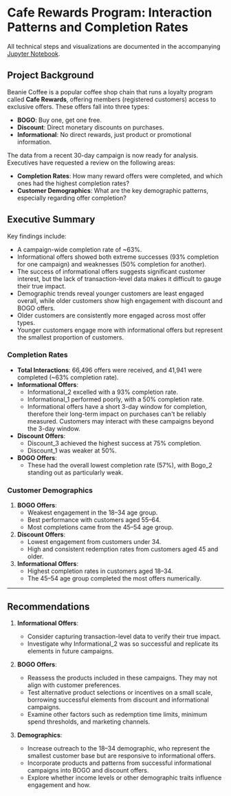 # Cafe Rewards Program: Interaction Patterns and Completion Rates

All technical steps and visualizations are documented in the accompanying [Jupyter Notebook](/cafe-rewards-program-interaction-patterns-and-completion-rates.ipynb).

## Project Background

Beanie Coffee is a popular coffee shop chain that runs a loyalty program called **Cafe Rewards**, offering members (registered customers) access to exclusive offers. These offers fall into three types:
- **BOGO**: Buy one, get one free.
- **Discount**: Direct monetary discounts on purchases.
- **Informational**: No direct rewards, just product or promotional information.

The data from a recent 30-day campaign is now ready for analysis. Executives have requested a review on the following areas:
- **Completion Rates**: How many reward offers were completed, and which ones had the highest completion rates?
- **Customer Demographics**: What are the key demographic patterns, especially regarding offer completion?

## Executive Summary

Key findings include:
- A campaign-wide completion rate of ~63%.
- Informational offers showed both extreme successes (93% completion for one campaign) and weaknesses (50% completion for another).
- The success of informational offers suggests significant customer interest, but the lack of transaction-level data makes it difficult to gauge their true impact.
- Demographic trends reveal younger customers are least engaged overall, while older customers show high engagement with discount and BOGO offers.
- Older customers are consistently more engaged across most offer types.
- Younger customers engage more with informational offers but represent the smallest proportion of customers.


### Completion Rates

- **Total Interactions**: 66,496 offers were received, and 41,941 were completed (~63% completion rate).
- **Informational Offers**:
  - Informational_2 excelled with a 93% completion rate.
  - Informational_1 performed poorly, with a 50% completion rate.
  - Informational offers have a short 3-day window for completion, therefore their long-term impact on purchases can't be reliably measured. Customers may interact with these campaigns beyond the 3-day window.
- **Discount Offers**: 
  - Discount_3 achieved the highest success at 75% completion.
  - Discount_1 was weaker at 50%.
- **BOGO Offers**:
  - These had the overall lowest completion rate (57%), with Bogo_2 standing out as particularly weak.

### Customer Demographics

1. **BOGO Offers**:
   - Weakest engagement in the 18–34 age group.
   - Best performance with customers aged 55–64.
   - Most completions came from the 45–54 age group.
2. **Discount Offers**:
   - Lowest engagement from customers under 34.
   - High and consistent redemption rates from customers aged 45 and older.
3. **Informational Offers**:
   - Highest completion rates in customers aged 18–34.
   - The 45–54 age group completed the most offers numerically.

---

## Recommendations

1. **Informational Offers**:
   - Consider capturing transaction-level data to verify their true impact.
   - Investigate why Informational_2 was so successful and replicate its elements in future campaigns.

2. **BOGO Offers**:
   - Reassess the products included in these campaigns. They may not align with customer preferences.
   - Test alternative product selections or incentives on a small scale, borrowing successful elements from discount and informational campaigns.
   - Examine other factors such as redemption time limits, minimum spend thresholds, and marketing channels.

3. **Demographics**:
   - Increase outreach to the 18–34 demographic, who represent the smallest customer base but are responsive to informational offers.
   - Incorporate products and patterns from successful informational campaigns into BOGO and discount offers.
   - Explore whether income levels or other demographic traits influence engagement and how.
     

